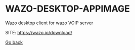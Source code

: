 # WAZO-DESKTOP-APPIMAGE
 
 Wazo desktop client for wazo VOIP server
 
 SITE: https://wazo.io/download/

 [Go back](https://portable-linux-apps.github.io/apps.html)
